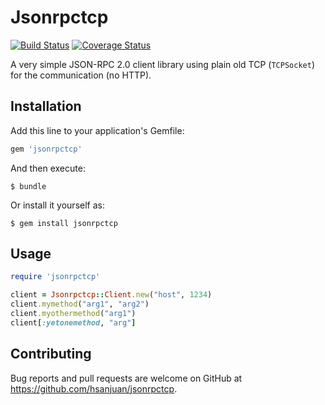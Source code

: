 # Jsonrpctcp

[![Build Status](https://travis-ci.org/hsanjuan/jsonrpctcp.svg)](https://travis-ci.org/hsanjuan/jsonrpctcp) [![Coverage Status](https://coveralls.io/repos/hsanjuan/jsonrpctcp/badge.svg)](https://coveralls.io/r/hsanjuan/jsonrpctcp)

A very simple JSON-RPC 2.0 client library using plain old TCP (`TCPSocket`) for the communication (no HTTP).

## Installation

Add this line to your application's Gemfile:

```ruby
gem 'jsonrpctcp'
```

And then execute:

    $ bundle

Or install it yourself as:

    $ gem install jsonrpctcp

## Usage

```ruby
require 'jsonrpctcp'

client = Jsonrpctcp::Client.new("host", 1234)
client.mymethod("arg1", "arg2")
client.myothermethod("arg1")
client[:yetonemethod, "arg"]
```

## Contributing

Bug reports and pull requests are welcome on GitHub at https://github.com/hsanjuan/jsonrpctcp.

